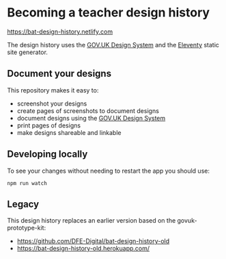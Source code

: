 # Becoming a teacher design history

https://bat-design-history.netlify.com

The design history uses the [GOV.UK Design System](https://design-system.service.gov.uk) and the [Eleventy](https://www.11ty.io) static site generator.

## Document your designs

This repository makes it easy to:

* screenshot your designs
* create pages of screenshots to document designs
* document designs using the [GOV.UK Design System](https://design-system.service.gov.uk/)
* print pages of designs
* make designs shareable and linkable

## Developing locally

To see your changes without needing to restart the app you should use:

`npm run watch`

## Legacy

This design history replaces an earlier version based on the govuk-prototype-kit:

* https://github.com/DFE-Digital/bat-design-history-old
* https://bat-design-history-old.herokuapp.com/
